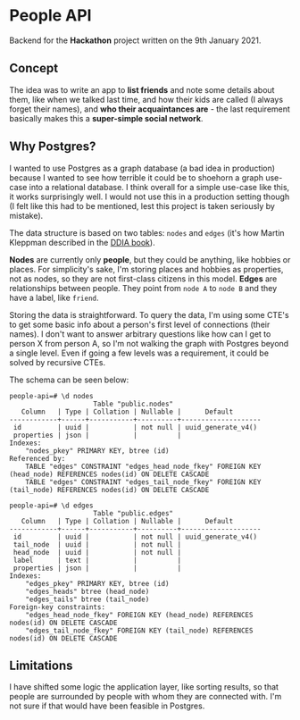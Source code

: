 # People API

Backend for the **Hackathon** project written on the 9th January 2021. 

## Concept

The idea was to write an app to **list friends** and note some details about them, like when we talked last time, and how their kids are called (I always forget their names), and **who their acquaintances are** - the last requirement basically makes this a **super-simple social network**.

## Why Postgres?

I wanted to use Postgres as a graph database (a bad idea in production) because I wanted to see how terrible it could be to shoehorn a graph use-case into a relational database. I think overall for a simple use-case like this, it works surprisingly well. I would not use this in a production setting though (I felt like this had to be mentioned, lest this project is taken seriously by mistake).

The data structure is based on two tables: `nodes` and `edges` (it's how Martin Kleppman described in the [DDIA book](https://www.oreilly.com/library/view/designing-data-intensive-applications/9781491903063/)).

**Nodes** are currently only **people**, but they could be anything, like hobbies or places. For simplicity's sake, I'm storing places and hobbies as properties, not as nodes, so they are not first-class citizens in this model.
**Edges** are relationships between people. They point from `node A` to `node B` and they have a label, like `friend`.

Storing the data is straightforward. To query the data, I'm using some CTE's to get some basic info about a person's first level of connections (their names). 
I don't want to answer arbitrary questions like how can I get to person X from person A, so I'm not walking the graph with Postgres beyond a single level. Even if going a few levels was a requirement, it could be solved by recursive CTEs. 

The schema can be seen below:

```
people-api=# \d nodes
                     Table "public.nodes"
   Column   | Type | Collation | Nullable |      Default       
------------+------+-----------+----------+--------------------
 id         | uuid |           | not null | uuid_generate_v4()
 properties | json |           |          | 
Indexes:
    "nodes_pkey" PRIMARY KEY, btree (id)
Referenced by:
    TABLE "edges" CONSTRAINT "edges_head_node_fkey" FOREIGN KEY (head_node) REFERENCES nodes(id) ON DELETE CASCADE
    TABLE "edges" CONSTRAINT "edges_tail_node_fkey" FOREIGN KEY (tail_node) REFERENCES nodes(id) ON DELETE CASCADE
```

```
people-api=# \d edges
                     Table "public.edges"
   Column   | Type | Collation | Nullable |      Default       
------------+------+-----------+----------+--------------------
 id         | uuid |           | not null | uuid_generate_v4()
 tail_node  | uuid |           | not null | 
 head_node  | uuid |           | not null | 
 label      | text |           |          | 
 properties | json |           |          | 
Indexes:
    "edges_pkey" PRIMARY KEY, btree (id)
    "edges_heads" btree (head_node)
    "edges_tails" btree (tail_node)
Foreign-key constraints:
    "edges_head_node_fkey" FOREIGN KEY (head_node) REFERENCES nodes(id) ON DELETE CASCADE
    "edges_tail_node_fkey" FOREIGN KEY (tail_node) REFERENCES nodes(id) ON DELETE CASCADE
```

## Limitations

I have shifted some logic the application layer, like sorting results, so that people are surrounded by people with whom they are connected with. 
I'm not sure if that would have been feasible in Postgres.


